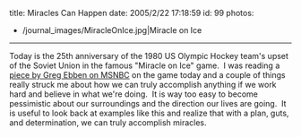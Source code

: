 title: Miracles Can Happen
date: 2005/2/22 17:18:59
id: 99
photos:
- /journal_images/MiracleOnIce.jpg|Miracle on Ice
---
Today is the 25th anniversary of the 1980 US Olympic Hockey team's upset of the Soviet Union in the famous "Miracle on Ice" game.  I was reading a [piece by Greg Ebben on MSNBC](http://www.msnbc.msn.com/id/6902610/#050222a) on the game today and a couple of things really struck me about how we can truly accomplish anything if we work hard and believe in what we're doing.  It is way too easy to become pessimistic about our surroundings and the direction our lives are going.  It is useful to look back at examples like this and realize that with a plan, guts, and determination, we can truly accomplish miracles.